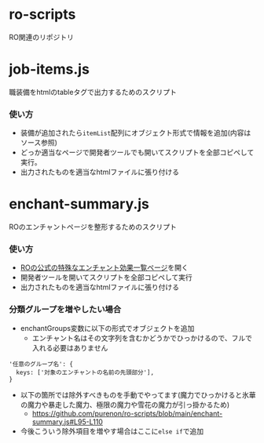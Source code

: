# ro-scripts
RO関連のリポジトリ


# job-items.js
職装備をhtmlのtableタグで出力するためのスクリプト
### 使い方
* 装備が追加されたら`itemList`配列にオブジェクト形式で情報を追加(内容はソース参照)
* どっか適当なページで開発者ツールでも開いてスクリプトを全部コピペして実行。
* 出力されたものを適当なhtmlファイルに張り付ける


# enchant-summary.js
ROのエンチャントページを整形するためのスクリプト
### 使い方
* [ROの公式の特殊なエンチャント効果一覧ページ](https://ragnarokonline.gungho.jp/gameguide/system/equip-powerup/special-enchant-list.html)を開く
* 開発者ツールを開いてスクリプトを全部コピペして実行
* 出力されたものを適当なhtmlファイルに張り付ける

### 分類グループを増やしたい場合
* enchantGroups変数に以下の形式でオブジェクトを追加
  - エンチャント名はその文字列を含むかどうかでひっかけるので、フルで入れる必要はありません
```
'任意のグループ名': {
  keys: ['対象のエンチャントの名前の先頭部分'],
}
```
* 以下の箇所では除外すべきものを手動でやってます(魔力でひっかけると氷華の魔力や暴走した魔力、極限の魔力や雪花の魔力が引っ掛かるため)
  - https://github.com/purenon/ro-scripts/blob/main/enchant-summary.js#L95-L110
* 今後こういう除外項目を増やす場合はここに`else if`で追加
